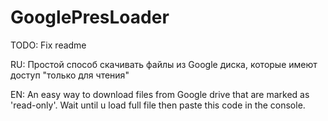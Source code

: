 # GooglePresLoader
TODO: Fix readme

RU: Простой способ скачивать файлы из Google диска, которые имеют доступ "только для чтения"

EN: An easy way to download files from Google drive that are marked as 'read-only'. Wait until u load full file then paste this code in the console.
